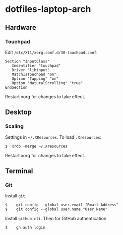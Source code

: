 # dotfiles-laptop-arch

## Hardware

### Touchpad
 Edit `/etc/X11/xorg.conf.d/30-touchpad.conf`:
 ```
Section "InputClass"
    Indentifier "touchpad"
    Driver "libinput"
    MatchIsTouchpad "on"
    Option "Tapping" "on"
    Option "NaturalScrolling" "true"
EndSection
```
Restart xorg for changes to take effect.

## Desktop

### Scaling

Settings in `~/.XResources`. To load `.Xresources`:

```
$  xrdb -merge ~/.Xresources
```
Restart xorg for changes to take effect.

## Terminal

### Git

Install `git`.
```
$    git config --global user.email "Email Address"
$    git config --global user.name "User Name"
```
Install `github-cli`. Then for GitHub authentication:
```
$    gh auth login
```
